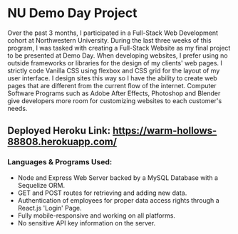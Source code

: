 # NU Demo Day Project
Over the past 3 months, I participated in a Full-Stack Web Development cohort at Northwestern University. During the last three weeks of this program, I was tasked with creating a Full-Stack Website as my final project to be presented at Demo Day. When developing websites, I prefer using no outside frameworks or libraries for the design of my clients' web pages. I strictly code Vanilla CSS using flexbox and CSS grid for the layout of my user interface. I design sites this way so I have the ability to create web pages that are different from the current flow of the internet. Computer Software Programs such as Adobe After Effects, Photoshop and Blender give developers more room for customizing websites to each customer's needs.

## Deployed Heroku Link: https://warm-hollows-88808.herokuapp.com/

### Languages & Programs Used:
* Node and Express Web Server backed by a MySQL Database with a Sequelize ORM. 
* GET and POST routes for retrieving and adding new data. 
* Authentication of employees for proper data access rights through a React.js 'Login' Page.
* Fully mobile-responsive and working on all platforms.
* No sensitive API key information on the server.
